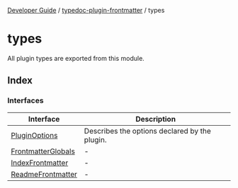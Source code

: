 [Developer Guide](../../README.md) / [typedoc-plugin-frontmatter](../README.md) / types

# types

All plugin types are exported from this module.

## Index

### Interfaces

| Interface                                              | Description                                   |
| ------------------------------------------------------ | --------------------------------------------- |
| [PluginOptions](interfaces/PluginOptions.md)           | Describes the options declared by the plugin. |
| [FrontmatterGlobals](interfaces/FrontmatterGlobals.md) | -                                             |
| [IndexFrontmatter](interfaces/IndexFrontmatter.md)     | -                                             |
| [ReadmeFrontmatter](interfaces/ReadmeFrontmatter.md)   | -                                             |
